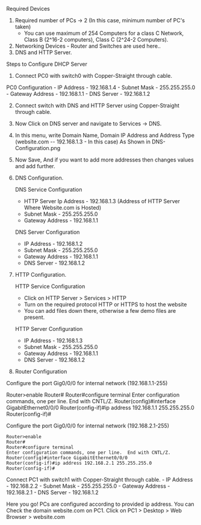 Required Devices

1. Required number of PCs -> 2 (In this case, minimum number of PC's taken)
	- You can use maximum of 254 Computers for a class C Network, Class B (2^16-2 computers), Class C (2^24-2 Computers). 
2. Networking Devices - Router and Switches are used here..
3. DNS and HTTP Server.

Steps to Configure DHCP Server

1. Connect PC0 with switch0 with Copper-Straight through cable.

PC0 Configuration
	- IP Address - 192.168.1.4
	- Subnet Mask - 255.255.255.0
	- Gateway Address - 192.168.1.1
	- DNS Server - 192.168.1.2

2. Connect switch with DNS and HTTP Server using Copper-Straight through cable.
3. Now Click on DNS server and navigate to Services -> DNS.
4. In this menu, write Domain Name, Domain IP Address and Address Type (website.com -- 192.168.1.3 - In this case)
As Shown in DNS-Configuration.png
5. Now Save, And if you want to add more addresses then changes values and add further.
6. DNS Configuration.
	
	DNS Service Configuration
	- HTTP Server Ip Address - 192.168.1.3 (Address of HTTP Server Where Website.com is Hosted)
	- Subnet Mask - 255.255.255.0
	- Gateway Address - 192.168.1.1
	
	DNS Server Configuration
	- IP Address - 192.168.1.2
	- Subnet Mask - 255.255.255.0
	- Gateway Address - 192.168.1.1
	- DNS Server - 192.168.1.2
7. HTTP Configuration.
	
	HTTP Service Configuration
	- Click on HTTP Server > Services > HTTP
	- Turn on the required protocol HTTP or HTTPS to host the website
	- You can add files down there, otherwise a few demo files are present.

	HTTP Server Configuration
	- IP Address - 192.168.1.3
	- Subnet Mask - 255.255.255.0
	- Gateway Address - 192.168.1.1
	- DNS Server - 192.168.1.2

7. Router Configuration

Configure the port Gig0/0/0 for internal network (192.168.1.1-255)

Router>enable
	Router#
	Router#configure terminal
	Enter configuration commands, one per line.  End with CNTL/Z.
	Router(config)#interface GigabitEthernet0/0/0
	Router(config-if)#ip address 192.168.1.1 255.255.255.0
	Router(config-if)#

Configure the port Gig0/0/0 for internal network (192.168.2.1-255)

	Router>enable
	Router#
	Router#configure terminal
	Enter configuration commands, one per line.  End with CNTL/Z.
	Router(config)#interface GigabitEthernet0/0/0
	Router(config-if)#ip address 192.168.2.1 255.255.255.0
	Router(config-if)#

Connect PC1 with switch1 with Copper-Straight through cable.
	- IP Address - 192.168.2.2
	- Subnet Mask - 255.255.255.0
	- Gateway Address - 192.168.2.1
	- DNS Server - 192.168.1.2

Here you go! PCs are configured according to provided ip address.
You can Check the domain website.com on PC1.
Click on PC1 > Desktop > Web Browser > website.com
